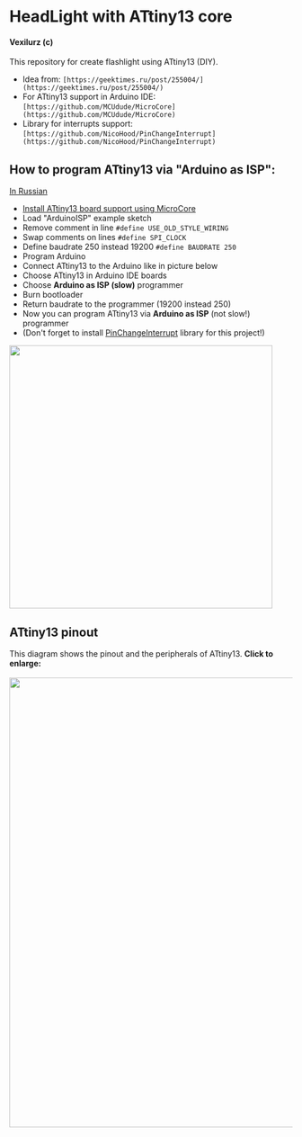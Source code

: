 # HeadLight with ATtiny13 core
#### Vexilurz (c)
This repository for create flashlight using ATtiny13 (DIY).
* Idea from: `[https://geektimes.ru/post/255004/](https://geektimes.ru/post/255004/)`
* For ATtiny13 support in Arduino IDE: `[https://github.com/MCUdude/MicroCore](https://github.com/MCUdude/MicroCore)`
* Library for interrupts support: `[https://github.com/NicoHood/PinChangeInterrupt](https://github.com/NicoHood/PinChangeInterrupt)`

## How to program ATtiny13 via "Arduino as ISP":
[In Russian](https://drive.google.com/open?id=1-w3zYSKzwpRuDV7iiXSNdWmjPVqMFLKMCIAcvBqBYi4)
* [Install ATtiny13 board support using MicroCore](https://github.com/MCUdude/MicroCore#how-to-install)
* Load "ArduinoISP" example sketch
* Remove comment in line `#define USE_OLD_STYLE_WIRING`
* Swap comments on lines `#define SPI_CLOCK`
* Define baudrate 250 instead 19200 `#define BAUDRATE 250`
* Program Arduino
* Connect ATtiny13 to the Arduino like in picture below 
* Choose ATtiny13 in Arduino IDE boards
* Choose **Arduino as ISP (slow)** programmer
* Burn bootloader
* Return baudrate to the programmer (19200 instead 250)
* Now you can program ATtiny13 via **Arduino as ISP** (not slow!) programmer
* (Don't forget to install [PinChangeInterrupt](https://github.com/NicoHood/PinChangeInterrupt) library for this project!)
<img src="http://msyst.ru/images/attiny_arduino_connect.png" width="468">

## ATtiny13 pinout
This diagram shows the pinout and the peripherals of ATtiny13.
<b>Click to enlarge:</b> 
</br> </br>
<img src="http://i.imgur.com/JsbguPV.jpg" width="800">